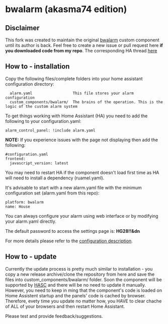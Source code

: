 # bwalarm (akasma74 edition)

## Disclaimer
This fork was created to maintain the original [bwalarm](https://github.com/gazoscalvertos/Hass-Custom-Alarm) custom component until its author is back.
Feel free to create a new issue or pull request here **if you downloaded code from my repo**.
The corresponding HA thread [here](https://community.home-assistant.io/t/bwalarm-akasma74-edition/113666)

## How to - installation

Copy the following files/complete folders into your home assistant configuration directory:
```
  alarm.yaml                  This file stores your alarm configuration
  custom_components/bwalarm/  The brains of the operation. This is the logic of the custom alarm system
```

To get things working with Home Assistant (HA) you need to add the following to your configuration.yaml:
```
alarm_control_panel: !include alarm.yaml
```

**NOTE:** If you experience issues with the page not displaying then add the following:
```
#configuration.yaml
frontend:
  javascript_version: latest
```
You may need to restart HA if the component doesn't load first time as HA will need to install a dependency (ruamel.yaml).

It's advisable to start with a new alarm.yaml file with the minimum configuration set (alarm.yaml from this repo):
```
platform: bwalarm
name: House
```
You can always configure your alarm using web interface or by modifying your alarm.yaml directly.

The default password to access the settings page is: **HG28!!&dn**

For more details please refer to the [configuration description](https://github.com/akasma74/Hass-Custom-Alarm/blob/master/guidance/configuration.md).

## How to - update
Currently the update process is pretty much similar to installation - you copy a new release archive/clone the repository from here and save the files into custom_components/bwalarm/ folder.
Soon the component will be supported by [HASC](https://github.com/custom-components/hacs) and there will be no need to update it manually.
However, you need to keep in ming that the component's code is loaded on Home Assistent startup and the panels' code is cached by browser.
Therefore, evety time you update no matter how, you HAVE to clear chache of ALL of your browsers and then restart Home Assistant. 

Please test and provide feedback/suggestions.
